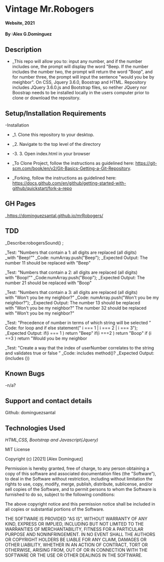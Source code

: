 # Vintage Mr.Robogers

#### Website, 2021

#### By :Alex G.Dominguez

## Description
* _This repo will allow you to: input any number, and if the number includes one, the prompt will display the word "Beep. If the number includes the number two, the prompt will return the word "Boop", and for number three, the prompt will input the sentence "would you be by meighbor". On CSS, Jquery 3.6.0, Boostrap and HTML. Repository includes JQuery 3.6.0.js and Bootstrap files, so netiher JQuery nor Boostrap needs to be installed locally in the users computer prior to clone or download the repository.  


## Setup/Installation Requirements

-Installation 
* _1. Clone this repository to your desktop.
* _2. Navigate to the top level of the directory
* -3. 3. Open index.html in your browser
* _To Clone Project, follow the instructions as guidelined here: https://git-scm.com/book/en/v2/Git-Basics-Getting-a-Git-Repository.

* _Forking, follow the instructions as guidelined here: 
https://docs.github.com/en/github/getting-started-with-github/quickstart/fork-a-repo

## GH Pages
_https://dominguezsantal.github.io/mrRobogers/


## TDD
_Describe:robogersSound() ;

_Test: "Numbers that contain a 1: all digits are replaced (all digits) _with "Beep!”"
_Code: numArray.push("Beep");
_Expected Output: The number 11 should be replaced with "Beep"

_Test: "Numbers that contain a 2: all digits are replaced (all digits) with "Boop!”"
_Code:numArray.push("Boop"); 
_Expected Output: The number 21 should be replaced with "Boop"

_Test: "Numbers that contain a 3: all digits are replaced (all digits) with "Won't you be my neighbor?”
_Code: numArray.push("Won't you be my neighbor?");
_Expected Output: 
The number 13 should be replaced with "Won't you be my neighbor?”
The number 32 should be replaced with "Won't you be my neighbor?"

_Test: "Precedence of number in terms of which string will be selected ”
Code: for loop and if else statement(" i === 1 | i === 2 | i === 3");
_Expected Output: 
if(i === 1 ) return "Beep”
if(i ===2 ) return  "Boop"
if (i ==3 ) return "Would you be my neighbor

_Test: "Create a way that the index of userNumber correlates to the string and validates true or false ”
_Code: includes method()?
_Expected Output: 
(includes ())

## Known Bugs

-n/a?

## Support and contact details
Github: dominguezsantal

## Technologies Used

_HTML,CSS, Bootstrap and Javascript(Jquery)_


MIT License

Copyright (c) [2021] [Alex Dominguez]

Permission is hereby granted, free of charge, to any person obtaining a copy
of this software and associated documentation files (the "Software"), to deal
in the Software without restriction, including without limitation the rights
to use, copy, modify, merge, publish, distribute, sublicense, and/or sell
copies of the Software, and to permit persons to whom the Software is
furnished to do so, subject to the following conditions:

The above copyright notice and this permission notice shall be included in all
copies or substantial portions of the Software.

THE SOFTWARE IS PROVIDED "AS IS", WITHOUT WARRANTY OF ANY KIND, EXPRESS OR
IMPLIED, INCLUDING BUT NOT LIMITED TO THE WARRANTIES OF MERCHANTABILITY,
FITNESS FOR A PARTICULAR PURPOSE AND NONINFRINGEMENT. IN NO EVENT SHALL THE
AUTHORS OR COPYRIGHT HOLDERS BE LIABLE FOR ANY CLAIM, DAMAGES OR OTHER
LIABILITY, WHETHER IN AN ACTION OF CONTRACT, TORT OR OTHERWISE, ARISING FROM,
OUT OF OR IN CONNECTION WITH THE SOFTWARE OR THE USE OR OTHER DEALINGS IN THE
SOFTWARE.


